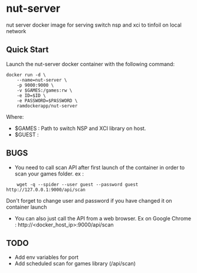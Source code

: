 # nut-server
nut server docker image for serving switch nsp and xci to tinfoil on local network

## Quick Start

Launch the nut-server docker container with the following command:

``` 
docker run -d \
    --name=nut-server \
    -p 9000:9000 \
    -v $GAMES:/games:rw \
    -e ID=$ID \
    -e PASSWORD=$PASSWORD \
    ramdockerapp/nut-server
```

Where:

- $GAMES : Path to switch NSP and XCI library on host.
- $GUEST : 

## BUGS

- You need to call scan API after first launch of the container in order to scan your games folder. ex : 
```
    wget -q --spider --user guest --password guest http://127.0.0.1:9000/api/scan 
```
Don't forget to change user and password if you have changed it on container launch

- You can also just call the API from a web browser. Ex on Google Chrome : http://<docker_host_ip>:9000/api/scan

## TODO

- Add env variables for port 
- Add scheduled scan for games library (/api/scan) 